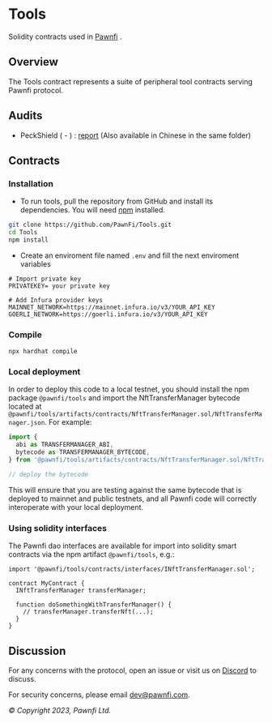# Tools

Solidity contracts used in [Pawnfi](https://pawnfi.com/) .

## Overview

The Tools contract represents a suite of peripheral tool contracts serving Pawnfi protocol.

## Audits

- PeckShield ( - ) : [report](./audits/PeckShield-Audit-Report-PawnFi-v1.0.pdf) (Also available in Chinese in the same folder)

## Contracts

### Installation

- To run tools, pull the repository from GitHub and install its dependencies. You will need [npm](https://docs.npmjs.com/cli/install) installed.

```bash
git clone https://github.com/PawnFi/Tools.git
cd Tools
npm install 
```
- Create an enviroment file named `.env` and fill the next enviroment variables

```
# Import private key
PRIVATEKEY= your private key 

# Add Infura provider keys
MAINNET_NETWORK=https://mainnet.infura.io/v3/YOUR_API_KEY
GOERLI_NETWORK=https://goerli.infura.io/v3/YOUR_API_KEY

```

### Compile

```
npx hardhat compile
```



### Local deployment

In order to deploy this code to a local testnet, you should install the npm package `@pawnfi/tools` and import the NftTransferManager bytecode located at `@pawnfi/tools/artifacts/contracts/NftTransferManager.sol/NftTransferManager.json`.
For example:

```typescript
import {
  abi as TRANSFERMANAGER_ABI,
  bytecode as TRANSFERMANAGER_BYTECODE,
} from '@pawnfi/tools/artifacts/contracts/NftTransferManager.sol/NftTransferManager.json'

// deploy the bytecode
```

This will ensure that you are testing against the same bytecode that is deployed to
mainnet and public testnets, and all Pawnfi code will correctly interoperate with
your local deployment.

### Using solidity interfaces

The Pawnfi dao interfaces are available for import into solidity smart contracts
via the npm artifact `@pawnfi/tools`, e.g.:

```solidity
import '@pawnfi/tools/contracts/interfaces/INftTransferManager.sol';

contract MyContract {
  INftTransferManager transferManager;

  function doSomethingWithTransferManager() {
    // transferManager.transferNft(...);
  }
}

```

## Discussion

For any concerns with the protocol, open an issue or visit us on [Discord](https://discord.com/invite/pawnfi) to discuss.

For security concerns, please email [dev@pawnfi.com](mailto:dev@pawnfi.com).

_© Copyright 2023, Pawnfi Ltd._

